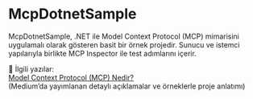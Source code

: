 # McpDotnetSample

McpDotnetSample, .NET ile Model Context Protocol (MCP) mimarisini uygulamalı olarak gösteren basit bir örnek projedir. Sunucu ve istemci yapılarıyla birlikte MCP Inspector ile test adımlarını içerir.

🔗 İlgili yazılar:  
[Model Context Protocol (MCP) Nedir?](https://medium.com/turkiyeyay%C4%B1n%C4%B1/model-context-protocol-notlar-8cafc1c547f7)  
(Medium’da yayımlanan detaylı açıklamalar ve örneklerle proje anlatımı)

